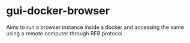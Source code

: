 # gui-docker-browser
Aims to run a browser instance inside a docker and accessing the same using a remote computer through RFB protocol.
